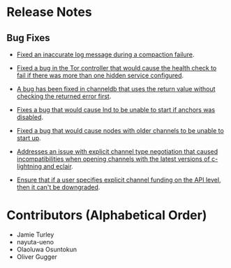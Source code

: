 # Release Notes

## Bug Fixes

* [Fixed an inaccurate log message during a compaction
  failure](https://github.com/lightningnetwork/lnd/pull/5961).

* [Fixed a bug in the Tor controller that would cause the health check to fail
  if there was more than one hidden service
  configured](https://github.com/lightningnetwork/lnd/pull/6016).

* [A bug has been fixed in channeldb that uses the return value without checking
  the returned error first](https://github.com/lightningnetwork/lnd/pull/6012).

* [Fixes a bug that would cause lnd to be unable to start if anchors was
  disabled](https://github.com/lightningnetwork/lnd/pull/6007).

* [Fixed a bug that would cause nodes with older channels to be unable to start
  up](https://github.com/lightningnetwork/lnd/pull/6003).

* [Addresses an issue with explicit channel type negotiation that caused
  incompatibilities when opening channels with the latest versions of
  c-lightning and eclair](https://github.com/lightningnetwork/lnd/pull/6026).

* [Ensure that if a user specifies explicit channel funding on the API level,
  then it can't be
  downgraded](https://github.com/lightningnetwork/lnd/pull/6027).

# Contributors (Alphabetical Order)

* Jamie Turley
* nayuta-ueno
* Olaoluwa Osuntokun
* Oliver Gugger
